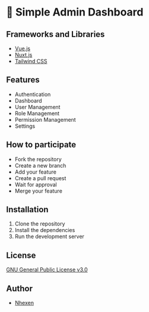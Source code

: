 # 📄 Simple Admin Dashboard

## Frameworks and Libraries
- [Vue.js](https://vuejs.org/)
- [Nuxt.js](https://nuxtjs.org/)
- [Tailwind CSS](https://tailwindcss.com/)

## Features
- Authentication
- Dashboard
- User Management
- Role Management
- Permission Management
- Settings

## How to participate
- Fork the repository
- Create a new branch
- Add your feature
- Create a pull request
- Wait for approval
- Merge your feature

## Installation
1. Clone the repository
2. Install the dependencies
3. Run the development server

## License
[GNU General Public License v3.0](https://www.gnu.org/licenses/gpl-3.0.html)

## Author
- [Nhexen](https://github.com/Nhexen)